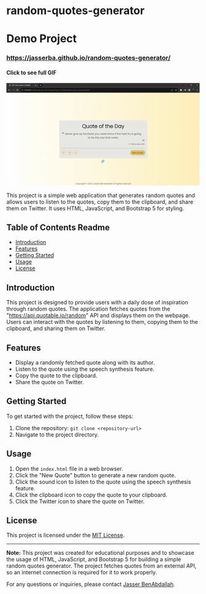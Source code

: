# random-quotes-generator

# Demo Project
### https://jasserba.github.io/random-quotes-generator/

#### Click to see full GIF
![QR Code Generator](img/random-quotes-generator.gif)


This project is a simple web application that generates random quotes and allows users to listen to the quotes, copy them to the clipboard, and share them on Twitter. It uses HTML, JavaScript, and Bootstrap 5 for styling.

## Table of Contents Readme

- [Introduction](#introduction)
- [Features](#features)
- [Getting Started](#getting-started)
- [Usage](#usage)
- [License](#license)

## Introduction

This project is designed to provide users with a daily dose of inspiration through random quotes. The application fetches quotes from the "https://api.quotable.io/random" API and displays them on the webpage. Users can interact with the quotes by listening to them, copying them to the clipboard, and sharing them on Twitter.

## Features

- Display a randomly fetched quote along with its author.
- Listen to the quote using the speech synthesis feature.
- Copy the quote to the clipboard.
- Share the quote on Twitter.

## Getting Started

To get started with the project, follow these steps:

1. Clone the repository: `git clone <repository-url>`
2. Navigate to the project directory.

## Usage

1. Open the `index.html` file in a web browser.
2. Click the "New Quote" button to generate a new random quote.
3. Click the sound icon to listen to the quote using the speech synthesis feature.
4. Click the clipboard icon to copy the quote to your clipboard.
5. Click the Twitter icon to share the quote on Twitter.

## License

This project is licensed under the [MIT License](LICENSE).

---

**Note:** This project was created for educational purposes and to showcase the usage of HTML, JavaScript, and Bootstrap 5 for building a simple random quotes generator. The project fetches quotes from an external API, so an internet connection is required for it to work properly.

For any questions or inquiries, please contact [Jasser BenAbdallah](mailto:your@email.com).
